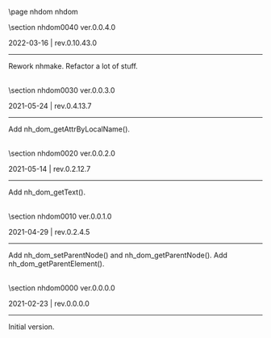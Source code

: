 \page nhdom nhdom

<div style="max-width:700px;">

\section nhdom0040 ver.0.0.4.0

2022-03-16 | rev.0.10.43.0

 ---

 Rework nhmake. Refactor a lot of stuff.

<br>\section nhdom0030 ver.0.0.3.0

2021-05-24 | rev.0.4.13.7

 ---

 Add nh_dom_getAttrByLocalName().

<br>\section nhdom0020 ver.0.0.2.0

2021-05-14 | rev.0.2.12.7

 ---

 Add nh_dom_getText().

<br>\section nhdom0010 ver.0.0.1.0

2021-04-29 | rev.0.2.4.5

 ---

 Add nh_dom_setParentNode() and nh_dom_getParentNode(). Add nh_dom_getParentElement().

<br>\section nhdom0000 ver.0.0.0.0

2021-02-23 | rev.0.0.0.0

 ---

 Initial version.

<br></div>